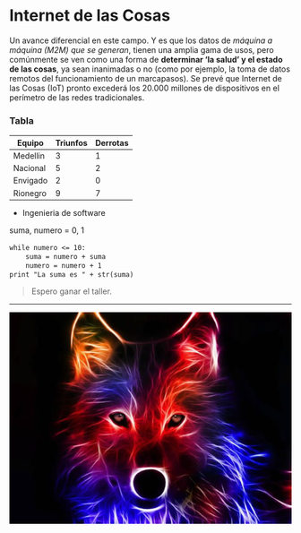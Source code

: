 # Internet de las Cosas

Un avance diferencial en este campo. Y es que los datos de *máquina a máquina (M2M) que se generan*, tienen una amplia gama de usos, pero comúnmente se ven como una forma de **determinar ‘la salud’ y el estado de las cosas**, ya sean inanimadas o no (como por ejemplo, la toma de datos remotos del funcionamiento de un marcapasos). Se prevé que Internet de las Cosas (IoT) pronto excederá los 20.000 millones de dispositivos en el perímetro de las redes tradicionales.

### Tabla

Equipo | Triunfos | Derrotas
--- | --- | ---
Medellin|3|1
Nacional|5|2
Envigado|2|0
Rionegro|9|7

* Ingenieria de software

suma, numero = 0, 1

~~~
while numero <= 10:
    suma = numero + suma
    numero = numero + 1
print "La suma es " + str(suma)
~~~

> Espero ganar el taller.
---

![](imagen.jpg)

